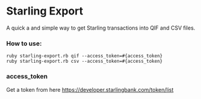 # Starling Export

A quick a and simple way to get Starling transactions into QIF and CSV files.


### How to use:

```
ruby starling-export.rb qif --access_token=#{access_token}
ruby starling-export.rb csv --access_token=#{access_token}
```

### access_token

Get a token from here https://developer.starlingbank.com/token/list
